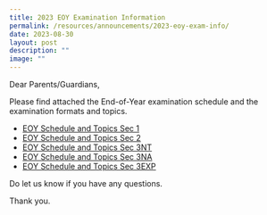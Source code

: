 ```yaml
---
title: 2023 EOY Examination Information
permalink: /resources/announcements/2023-eoy-exam-info/
date: 2023-08-30
layout: post
description: ""
image: ""
---
```

Dear Parents/Guardians,

Please find attached the End-of-Year examination schedule and the examination formats and topics.

* [EOY Schedule and Topics Sec 1](/files/Useful%20Links/Students/Examinations/2023%20eoy%20schedule%20and%20topics%20sec%201.pdf)
* [EOY Schedule and Topics Sec 2](/files/Useful%20Links/Students/Examinations/2023%20eoy%20schedule%20and%20topics%20sec%202.pdf)
* [EOY Schedule and Topics Sec 3NT](/files/Useful%20Links/Students/Examinations/2023%20eoy%20schedule%20and%20topics%20sec%203a.pdf)
* [EOY Schedule and Topics Sec 3NA](/files/Useful%20Links/Students/Examinations/2023%20eoy%20schedule%20and%20topics%20sec%203bc.pdf)
* [EOY Schedule and Topics Sec 3EXP](/files/Useful%20Links/Students/Examinations/2023%20eoy%20schedule%20and%20topics%20sec%203defgh.pdf)

Do let us know if you have any questions. 

Thank you.